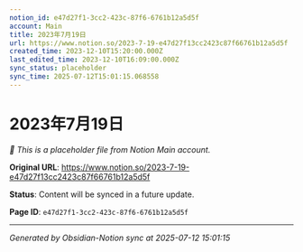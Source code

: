 ```yaml
---
notion_id: e47d27f1-3cc2-423c-87f6-6761b12a5d5f
account: Main
title: 2023年7月19日
url: https://www.notion.so/2023-7-19-e47d27f13cc2423c87f66761b12a5d5f
created_time: 2023-12-10T15:20:00.000Z
last_edited_time: 2023-12-10T16:09:00.000Z
sync_status: placeholder
sync_time: 2025-07-12T15:01:15.068558
---
```


# 2023年7月19日

*🔄 This is a placeholder file from Notion Main account.*

**Original URL**: https://www.notion.so/2023-7-19-e47d27f13cc2423c87f66761b12a5d5f

**Status**: Content will be synced in a future update.

**Page ID**: `e47d27f1-3cc2-423c-87f6-6761b12a5d5f`

---

*Generated by Obsidian-Notion sync at 2025-07-12 15:01:15*
